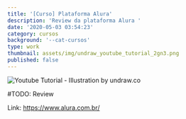 ```yaml
---
title: '[Curso] Plataforma Alura'
description: 'Review da plataforma Alura '
date: '2020-05-03 03:54:23'
category: cursos
background: '--cat-cursos'
type: work
thumbnail: assets/img/undraw_youtube_tutorial_2gn3.png
published: false
---
```

![Youtube Tutorial - Illustration by undraw.co](assets/img/undraw_youtube_tutorial_2gn3.png "Youtube Tutorial - Illustration by undraw.co")

\#TODO: Review

Link: <https://www.alura.com.br/>
